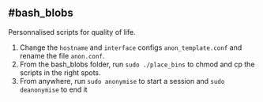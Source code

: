 #bash_blobs
---
Personnalised scripts for quality of life.

1) Change the `hostname` and `interface` configs `anon_template.conf` and rename the file `anon.conf`.
2) From the bash_blobs folder, run `sudo ./place_bins` to chmod and cp the scripts in the right spots.
3) From anywhere, run `sudo anonymise` to start a session and `sudo deanonymise` to end it
